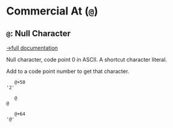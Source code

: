 # Commercial At (`@`)

## `@`: Null Character
[→full documentation](https://mlochbaum.github.io/BQN/doc/token.html#characters-and-strings)

Null character, code point 0 in ASCII. A shortcut character literal.

Add to a code point number to get that character.


```bqn
   @+50
'2'

   @
@

   @+64
'@'
```

